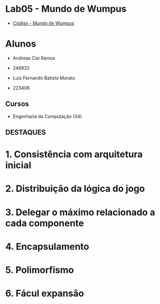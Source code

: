 # Lab05 - Mundo de Wumpus
 * [Código - Mundo de Wumpus](https://github.com/MC322-java/Lab-5/tree/main/src/pt/c40task/l05wumpus)

# Alunos
  * Andreas Cisi Ramos
  * 246932

  * Luiz Fernando Batista Morato
  * 223406
 
## Cursos
  * Engenharia da Computação (34)


## DESTAQUES

# 1. Consistência com arquitetura inicial

# 2. Distribuição da lógica do jogo

# 3. Delegar o máximo relacionado a cada componente

# 4. Encapsulamento

# 5. Polimorfismo

# 6. Fácul expansão
 

